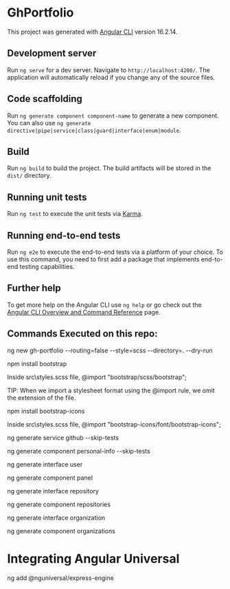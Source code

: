 # GhPortfolio

This project was generated with [Angular CLI](https://github.com/angular/angular-cli) version 16.2.14.

## Development server

Run `ng serve` for a dev server. Navigate to `http://localhost:4200/`. The application will automatically reload if you change any of the source files.

## Code scaffolding

Run `ng generate component component-name` to generate a new component. You can also use `ng generate directive|pipe|service|class|guard|interface|enum|module`.

## Build

Run `ng build` to build the project. The build artifacts will be stored in the `dist/` directory.

## Running unit tests

Run `ng test` to execute the unit tests via [Karma](https://karma-runner.github.io).

## Running end-to-end tests

Run `ng e2e` to execute the end-to-end tests via a platform of your choice. To use this command, you need to first add a package that implements end-to-end testing capabilities.

## Further help

To get more help on the Angular CLI use `ng help` or go check out the [Angular CLI Overview and Command Reference](https://angular.io/cli) page.


## Commands Executed on this repo:

 ng new gh-portfolio --routing=false --style=scss --directory=. --dry-run

 npm install bootstrap

 Inside src\styles.scss file, 
    @import "bootstrap/scss/bootstrap";

 TIP: When we import a stylesheet format using the @import rule, we omit the extension of the file.

 npm install bootstrap-icons

 Inside src\styles.scss file,
    @import "bootstrap-icons/font/bootstrap-icons";


 ng generate service github --skip-tests

 ng generate component personal-info --skip-tests

 ng generate interface user

 ng generate component panel

 ng generate interface repository

 ng generate component repositories

 ng generate interface organization

 ng generate component organizations 


# Integrating Angular Universal

ng add @nguniversal/express-engine
